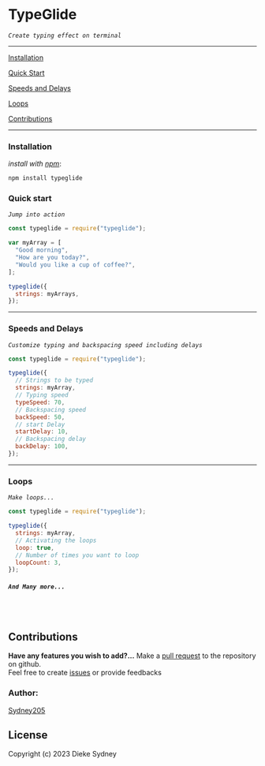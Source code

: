 # TypeGlide

_`Create typing effect on terminal`_

---

[Installation](#installation)

[Quick Start](#quick-start)

[Speeds and Delays](#speeds-and-delays)

[Loops](#loops)

[Contributions](#contributions)

---

### Installation

_install with [npm](https://www.npmjs.com/)_:

```sh
npm install typeglide
```

### Quick start

_`Jump into action`_

```js
const typeglide = require("typeglide");

var myArray = [
  "Good morning",
  "How are you today?",
  "Would you like a cup of coffee?",
];

typeglide({
  strings: myArrays,
});
```

---

### Speeds and Delays

_`Customize typing and backspacing speed including delays`_

```js
const typeglide = require("typeglide");

typeglide({
  // Strings to be typed
  strings: myArray,
  // Typing speed
  typeSpeed: 70,
  // Backspacing speed
  backSpeed: 50,
  // start Delay
  startDelay: 10,
  // Backspacing delay
  backDelay: 100,
});
```

---

### Loops

_`Make loops...`_

```js
const typeglide = require("typeglide");

typeglide({
  strings: myArray,
  // Activating the loops
  loop: true,
  // Number of times you want to loop
  loopCount: 3,
});
```

#### _`And Many more...`_

<br>
<br>

## Contributions

**Have any features you wish to add?...** Make a [pull request]() to the repository on github.<br>
Feel free to create [issues]() or provide feedbacks

### Author:

[Sydney205](https://github.com/Sydney205)

## License

Copyright (c) 2023 Dieke Sydney
